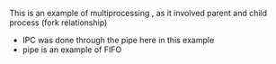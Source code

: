 This is an example of multiprocessing , as it involved parent and child process (fork relationship) 

- IPC was done through the pipe here in this example
- pipe is an example of FIFO

